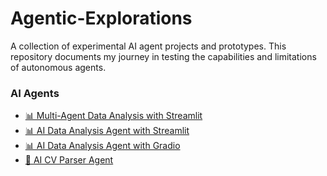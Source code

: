 # Agentic-Explorations
A collection of experimental AI agent projects and prototypes. This repository documents my journey in testing the capabilities and limitations of autonomous agents.

### AI Agents
*   [📊 Multi-Agent Data Analysis with Streamlit](data_analyst_agent/streamlit/)
*   [📊 AI Data Analysis Agent with Streamlit](data_analyst_agent/streamlit/)
*   [📊 AI Data Analysis Agent with Gradio](data_analyst_agent/gradio/)
*   [📑 AI CV Parser Agent](cv_parser_agent/)